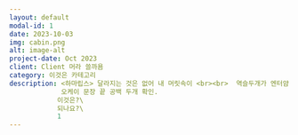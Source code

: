 ```yaml
---
layout: default
modal-id: 1
date: 2023-10-03
img: cabin.png
alt: image-alt
project-date: Oct 2023
client: Client 머라 쓸까욤
category: 이것은 카테고리
description: <하마립스> 달라지는 것은 없어 내 머릿속이 <br><br>  역슬두개가 엔터얌? \\ 그래??  이런   그렇다면  공백  2개는?  
             오케이 문장 끝 공백 두개 확인.  
            이것은?\
            되나요?\
            1
---
```

